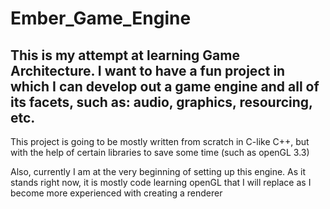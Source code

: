 # Ember_Game_Engine
## This is my attempt at learning Game Architecture. I want to have a fun project in which I can develop out a game engine and all of its facets, such as: audio, graphics, resourcing, etc.

This project is going to be mostly written from scratch in C-like C++, but with the help of certain libraries to save some time (such as openGL 3.3)

Also, currently I am at the very beginning of setting up this engine. As it stands right now, it is mostly code learning openGL that I will replace as I become more experienced with creating a renderer
